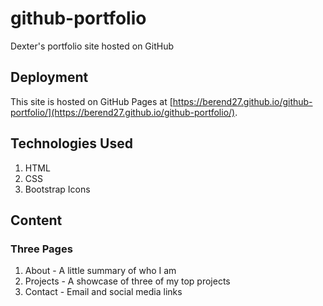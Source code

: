 # github-portfolio
Dexter's portfolio site hosted on GitHub

## Deployment

This site is hosted on GitHub Pages at [https://berend27.github.io/github-portfolio/](https://berend27.github.io/github-portfolio/).

## Technologies Used
1. HTML
2. CSS
3. Bootstrap Icons

## Content

### Three Pages
1. About - A little summary of who I am
2. Projects - A showcase of three of my top projects
3. Contact - Email and social media links